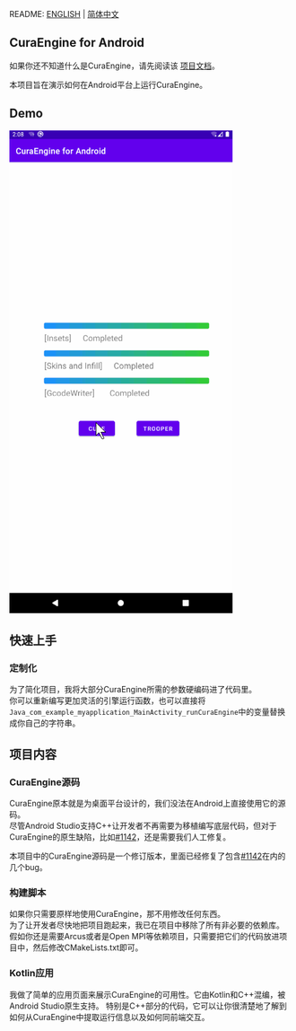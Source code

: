 README: [ENGLISH](https://github.com/alexwoo1900/curaengine_for_android/blob/master/README.md) | [简体中文](https://github.com/alexwoo1900/curaengine_for_android/blob/master/README_CN.md)

## CuraEngine for Android

如果你还不知道什么是CuraEngine，请先阅读该 [项目文档](https://github.com/Ultimaker/CuraEngine)。  

本项目旨在演示如何在Android平台上运行CuraEngine。

## Demo

![CuraEngine for Android](https://raw.githubusercontent.com/alexwoo1900/curaengine4android/master/docs/assets/curaengine4android.gif)

## 快速上手

### 定制化

为了简化项目，我将大部分CuraEngine所需的参数硬编码进了代码里。  
你可以重新编写更加灵活的引擎运行函数，也可以直接将`Java_com_example_myapplication_MainActivity_runCuraEngine`中的变量替换成你自己的字符串。

## 项目内容

### CuraEngine源码

CuraEngine原本就是为桌面平台设计的，我们没法在Android上直接使用它的源码。  
尽管Android Studio支持C++让开发者不再需要为移植编写底层代码，但对于CuraEngine的原生缺陷，比如[#1142](https://github.com/Ultimaker/CuraEngine/issues/1142)，还是需要我们人工修复。  

本项目中的CuraEngine源码是一个修订版本，里面已经修复了包含[#1142](https://github.com/Ultimaker/CuraEngine/issues/1142)在内的几个bug。

### 构建脚本

如果你只需要原样地使用CuraEngine，那不用修改任何东西。  
为了让开发者尽快地把项目跑起来，我已在项目中移除了所有非必要的依赖库。  
假如你还是需要Arcus或者是Open MPI等依赖项目，只需要把它们的代码放进项目中，然后修改CMakeLists.txt即可。

### Kotlin应用

我做了简单的应用页面来展示CuraEngine的可用性。它由Kotlin和C++混编，被Android Studio原生支持。
特别是C++部分的代码，它可以让你很清楚地了解到如何从CuraEngine中提取运行信息以及如何同前端交互。
